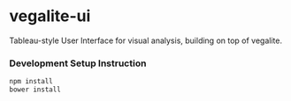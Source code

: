 vegalite-ui
===========

Tableau-style User Interface for visual analysis, building on top of vegalite.


### Development Setup Instruction

```js
npm install
bower install
```